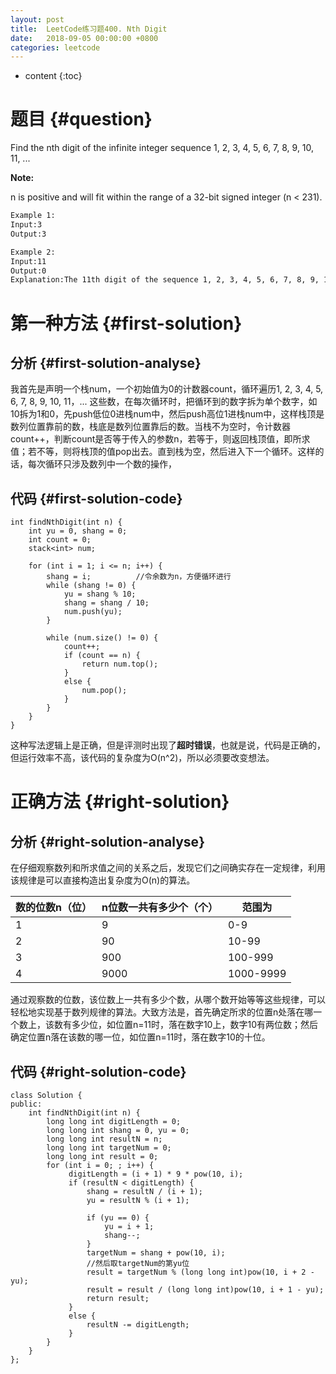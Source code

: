 ```yaml
---
layout: post
title:  LeetCode练习题400. Nth Digit
date:   2018-09-05 00:00:00 +0800
categories: leetcode
---
```


* content
{:toc}



# 题目  {#question}
Find the nth digit of the infinite integer sequence 1, 2, 3, 4, 5, 6, 7, 8, 9, 10, 11, ...

**Note:**

n is positive and will fit within the range of a 32-bit signed integer (n < 231).

```bash
Example 1:
Input:3
Output:3

Example 2:
Input:11
Output:0
Explanation:The 11th digit of the sequence 1, 2, 3, 4, 5, 6, 7, 8, 9, 10, 11, ... is a 0, which is part of the number 1
```


# 第一种方法  {#first-solution}
## 分析  {#first-solution-analyse}
我首先是声明一个栈num，一个初始值为0的计数器count，循环遍历1, 2, 3, 4, 5, 6, 7, 8, 9, 10, 11，... 这些数，在每次循环时，把循环到的数字拆为单个数字，如10拆为1和0，先push低位0进栈num中，然后push高位1进栈num中，这样栈顶是数列位置靠前的数，栈底是数列位置靠后的数。当栈不为空时，令计数器count++，判断count是否等于传入的参数n，若等于，则返回栈顶值，即所求值；若不等，则将栈顶的值pop出去。直到栈为空，然后进入下一个循环。这样的话，每次循环只涉及数列中一个数的操作，

## 代码  {#first-solution-code}
```
int findNthDigit(int n) {
	int yu = 0, shang = 0;
	int count = 0;
	stack<int> num;

	for (int i = 1; i <= n; i++) {
		shang = i;			//令余数为n，方便循环进行
		while (shang != 0) {
			yu = shang % 10;
			shang = shang / 10;
			num.push(yu);
		}

		while (num.size() != 0) {
			count++;
			if (count == n) {
				return num.top();
			}
			else {
				num.pop();
			}
		}	
	}
}
```

这种写法逻辑上是正确，但是评测时出现了**超时错误**，也就是说，代码是正确的，但运行效率不高，该代码的复杂度为O(n^2)，所以必须要改变想法。

# 正确方法  {#right-solution}
## 分析  {#right-solution-analyse}
在仔细观察数列和所求值之间的关系之后，发现它们之间确实存在一定规律，利用该规律是可以直接构造出复杂度为O(n)的算法。

|数的位数n（位） |n位数一共有多少个（个） |范围为 |
|--|--|--|
|1 |9 |0-9 |
|2 |90 |10-99 |
|3 |900 |100-999 |
|4 |9000 |1000-9999 |

通过观察数的位数，该位数上一共有多少个数，从哪个数开始等等这些规律，可以轻松地实现基于数列规律的算法。大致方法是，首先确定所求的位置n处落在哪一个数上，该数有多少位，如位置n=11时，落在数字10上，数字10有两位数；然后确定位置n落在该数的哪一位，如位置n=11时，落在数字10的十位。

## 代码  {#right-solution-code}
```
class Solution {
public:
    int findNthDigit(int n) {
        long long int digitLength = 0;
        long long int shang = 0, yu = 0;
        long long int resultN = n;
        long long int targetNum = 0;
        long long int result = 0;
        for (int i = 0; ; i++) {
             digitLength = (i + 1) * 9 * pow(10, i);
             if (resultN < digitLength) {
                 shang = resultN / (i + 1);
                 yu = resultN % (i + 1);

                 if (yu == 0) {
                     yu = i + 1;
                     shang--;
                 }
                 targetNum = shang + pow(10, i);
                 //然后取targetNum的第yu位
                 result = targetNum % (long long int)pow(10, i + 2 - yu);
                 result = result / (long long int)pow(10, i + 1 - yu);
                 return result;
             }
             else {
                 resultN -= digitLength;
             }
        }
    }
};
```